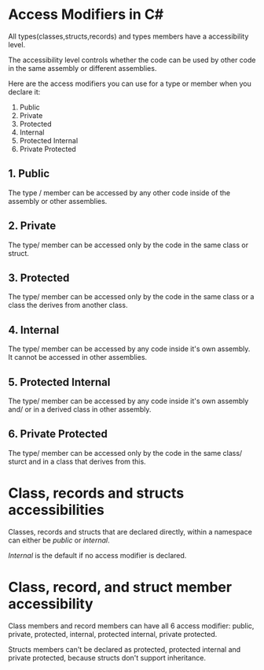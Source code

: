 # Access Modifiers in C#


All types(classes,structs,records) and types members have a accessibility level.

The accessibility level controls whether the code can be used by other code in the same assembly or different assemblies.

Here are the access modifiers you can use for a type or member when you declare it:

<ol>
  <li>Public</li>
  <li>Private</li>
  <li>Protected</li>
  <li>Internal</li>
  <li>Protected Internal</li>
  <li>Private Protected</li>
</ol>

## 1. Public
  The type / member can be accessed by any other code inside of the assembly or other assemblies.
## 2. Private
  The type/ member can be accessed only by the code in the same class or struct. 
## 3. Protected
  The type/ member can be accessed only by the code in the same class or a class the derives from another class.
## 4. Internal
  The type/ member can be accessed by any code inside it's own assembly. It cannot be accessed in other assemblies.
## 5. Protected Internal
  The type/ member can be accessed by any code inside it's own assembly and/ or in a derived class in other assembly.
## 6. Private Protected
  The type/ member can be accessed only by the code in the same class/ sturct and in a class that derives from this.


# Class, records and structs accessibilities

Classes, records and structs that are declared directly, within a namespace can either be <i>public</i> or <i>internal</i>.

<i>Internal</i> is the default if no access modifier is declared.

# Class, record, and struct member accessibility

Class members and record members can have all 6 access modifier: public, private, protected, internal, protected internal, private protected.

Structs members can't be declared as protected, protected internal and private protected, because structs don't support inheritance.
